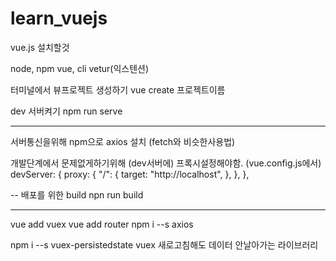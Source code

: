# learn_vuejs


vue.js 설치할것

node, npm
vue, cli
vetur(익스텐션)

터미널에서 뷰프로젝트 생성하기
vue create 프로젝트이름


dev 서버켜기
npm run serve

----
서버통신을위해 npm으로 axios 설치 (fetch와 비슷한사용법)

개발단계에서 문제없게하기위해 (dev서버에)
프록시설정해야함. 
(vue.config.js에서)
 devServer: {
    proxy: {
      "/": {
        target: "http://localhost",
      },
    },
  },

--
배포를 위한 build
npn run build




-----------
vue add vuex 
vue add router
npm i --s axios

npm i --s vuex-persistedstate 
vuex 새로고침해도 데이터 안날아가는 라이브러리

